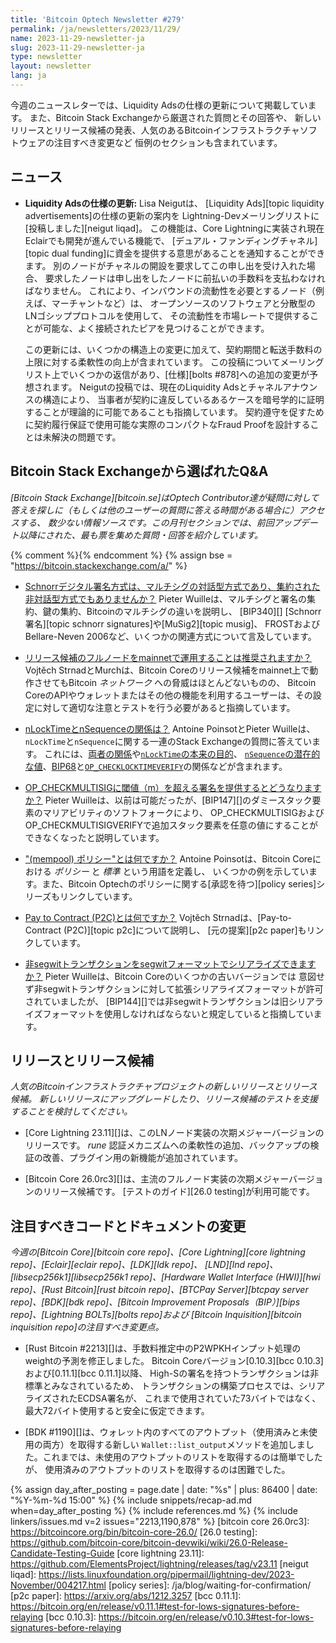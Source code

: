 ```yaml
---
title: 'Bitcoin Optech Newsletter #279'
permalink: /ja/newsletters/2023/11/29/
name: 2023-11-29-newsletter-ja
slug: 2023-11-29-newsletter-ja
type: newsletter
layout: newsletter
lang: ja
---
```

今週のニュースレターでは、Liquidity Adsの仕様の更新について掲載しています。
また、Bitcoin Stack Exchangeから厳選された質問とその回答や、
新しいリリースとリリース候補の発表、人気のあるBitcoinインフラストラクチャソフトウェアの注目すべき変更など
恒例のセクションも含まれています。

## ニュース

- **Liquidity Adsの仕様の更新:** Lisa Neigutは、
  [Liquidity Ads][topic liquidity advertisements]の仕様の更新の案内を
  Lightning-Devメーリングリストに[投稿しました][neigut liqad]。
  この機能は、Core Lightningに実装され現在Eclairでも開発が進んでいる機能で、
  [デュアル・ファンディングチャネル][topic dual funding]に資金を提供する意思があることを通知することができます。
  別のノードがチャネルの開設を要求してこの申し出を受け入れた場合、
  要求したノードは申し出をしたノードに前払いの手数料を支払わなければなりません。
  これにより、インバウンドの流動性を必要とするノード（例えば、マーチャントなど）は、
  オープンソースのソフトウェアと分散型のLNゴシッププロトコルを使用して、
  その流動性を市場レートで提供することが可能な、よく接続されたピアを見つけることができます。

  この更新には、いくつかの構造上の変更に加えて、契約期間と転送手数料の上限に対する柔軟性の向上が含まれています。
  この投稿についてメーリングリスト上でいくつかの返信があり、[仕様][bolts #878]への追加の変更が予想されます。
  Neigutの投稿では、現在のLiquidity Adsとチャネルアナウンスの構造により、
  当事者が契約に違反しているあるケースを暗号学的に証明することが理論的に可能であることも指摘しています。
  契約遵守を促すために契約履行保証で使用可能な実際のコンパクトなFraud Proofを設計することは未解決の問題です。

## Bitcoin Stack Exchangeから選ばれたQ&A

*[Bitcoin Stack Exchange][bitcoin.se]はOptech Contributor達が疑問に対して答えを探しに（もしくは他のユーザーの質問に答える時間がある場合に）アクセスする、
数少ない情報ソースです。この月刊セクションでは、前回アップデート以降にされた、最も票を集めた質問・回答を紹介しています。*

{% comment %}<!-- https://bitcoin.stackexchange.com/search?tab=votes&q=created%3a1m..%20is%3aanswer -->{% endcomment %}
{% assign bse = "https://bitcoin.stackexchange.com/a/" %}

- [Schnorrデジタル署名方式は、マルチシグの対話型方式であり、集約された非対話型方式でもありませんか？]({{bse}}120402)
  Pieter Wuilleは、マルチシグと署名の集約、鍵の集約、Bitcoinのマルチシグの違いを説明し、
  [BIP340][] [Schnorr署名][topic schnorr signatures]や[MuSig2][topic musig]、
  FROSTおよびBellare-Neven 2006など、いくつかの関連方式について言及しています。

- [リリース候補のフルノードをmainnetで運用することは推奨されますか？]({{bse}}120375)
  Vojtěch StrnadとMurchは、Bitcoin Coreのリリース候補をmainnet上で動作させてもBitcoin _ネットワーク_ への脅威はほとんどないものの、
  Bitcoin CoreのAPIやウォレットまたはその他の機能を利用するユーザーは、その設定に対して適切な注意とテストを行う必要があると指摘しています。

- [nLockTimeとnSequenceの関係は？]({{bse}}120256)
  Antoine PoinsotとPieter Wuilleは、`nLockTime`と`nSequence`に関する一連のStack Exchangeの質問に答えています。
  これには、[両者の関係]({{bse}}120273)や[`nLockTime`の本来の目的]({{bse}}120276)、
  [`nSequence`の潜在的な値]({{bse}}120254)、[BIP68]({{bse}}120320)と[`OP_CHECKLOCKTIMEVERIFY`]({{bse}}120259)の関係などが含まれます。

- [OP_CHECKMULTISIGに閾値（m）を超える署名を提供するとどうなりますか？]({{bse}}120604)
  Pieter Wuilleは、以前は可能だったが、[BIP147][]のダミースタック要素のマリアビリティのソフトフォークにより、
  OP_CHECKMULTISIGおよびOP_CHECKMULTISIGVERIFYで追加スタック要素を任意の値にすることができなくなったと説明しています。

- ["(mempool) ポリシー"とは何ですか？]({{bse}}120269)
  Antoine Poinsotは、Bitcoin Coreにおける _ポリシー_ と _標準_ という用語を定義し、
  いくつかの例を示しています。また、Bitcoin Optechのポリシーに関する[承認を待つ][policy series]シリーズもリンクしています。

- [Pay to Contract (P2C)とは何ですか？]({{bse}}120362)
  Vojtěch Strnadは、[Pay-to-Contract (P2C)][topic p2c]について説明し、
  [元の提案][p2c paper]もリンクしています。

- [非segwitトランザクションをsegwitフォーマットでシリアライズできますか？]({{bse}}120317)
  Pieter Wuilleは、Bitcoin Coreのいくつかの古いバージョンでは
  意図せず非segwitトランザクションに対して拡張シリアライズフォーマットが許可されていましたが、
  [BIP144][]では非segwitトランザクションは旧シリアライズフォーマットを使用しなければならないと規定していると指摘しています。

## リリースとリリース候補

*人気のBitcoinインフラストラクチャプロジェクトの新しいリリースとリリース候補。
新しいリリースにアップグレードしたり、リリース候補のテストを支援することを検討してください。*

- [Core Lightning 23.11][]は、このLNノード実装の次期メジャーバージョンのリリースです。
  _rune_ 認証メカニズムへの柔軟性の追加、バックアップの検証の改善、プラグイン用の新機能が追加されています。

- [Bitcoin Core 26.0rc3][]は、主流のフルノード実装の次期メジャーバージョンのリリース候補です。
  [テストのガイド][26.0 testing]が利用可能です。

## 注目すべきコードとドキュメントの変更

*今週の[Bitcoin Core][bitcoin core repo]、[Core
Lightning][core lightning repo]、[Eclair][eclair repo]、[LDK][ldk repo]、
[LND][lnd repo]、[libsecp256k1][libsecp256k1 repo]、[Hardware Wallet
Interface (HWI)][hwi repo]、[Rust Bitcoin][rust bitcoin repo]、[BTCPay
Server][btcpay server repo]、[BDK][bdk repo]、[Bitcoin Improvement
Proposals（BIP）][bips repo]、[Lightning BOLTs][bolts repo]および
[Bitcoin Inquisition][bitcoin inquisition repo]の注目すべき変更点。*

- [Rust Bitcoin #2213][]は、手数料推定中のP2WPKHインプット処理のweightの予測を修正しました。
  Bitcoin Coreバージョン[0.10.3][bcc 0.10.3]および[0.11.1][bcc 0.11.1]以降、
  High-Sの署名を持つトランザクションは非標準とみなされているため、
  トランザクションの構築プロセスでは、シリアライズされたECDSA署名が、
  これまで使用されていた73バイトではなく、最大72バイト使用すると安全に仮定できます。

- [BDK #1190][]は、ウォレット内のすべてのアウトプット（使用済みと未使用の両方）を取得する新しい
  `Wallet::list_output`メソッドを追加しました。これまでは、未使用のアウトプットのリストを取得するのは簡単でしたが、
  使用済みのアウトプットのリストを取得するのは困難でした。

{% assign day_after_posting = page.date | date: "%s" | plus: 86400 | date: "%Y-%m-%d 15:00" %}
{% include snippets/recap-ad.md when=day_after_posting %}
{% include references.md %}
{% include linkers/issues.md v=2 issues="2213,1190,878" %}
[bitcoin core 26.0rc3]: https://bitcoincore.org/bin/bitcoin-core-26.0/
[26.0 testing]: https://github.com/bitcoin-core/bitcoin-devwiki/wiki/26.0-Release-Candidate-Testing-Guide
[core lightning 23.11]: https://github.com/ElementsProject/lightning/releases/tag/v23.11
[neigut liqad]: https://lists.linuxfoundation.org/pipermail/lightning-dev/2023-November/004217.html
[policy series]: /ja/blog/waiting-for-confirmation/
[p2c paper]: https://arxiv.org/abs/1212.3257
[bcc 0.11.1]: https://bitcoin.org/en/release/v0.11.1#test-for-lows-signatures-before-relaying
[bcc 0.10.3]: https://bitcoin.org/en/release/v0.10.3#test-for-lows-signatures-before-relaying
